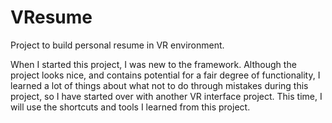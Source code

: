 # VResume

Project to build personal resume in VR environment.

When I started this project, I was new to the framework. Although the project looks nice, and contains potential 
for a fair degree of functionality, I learned a lot of things about what not to do through mistakes during this
project, so I have started over with another VR interface project. This time, I will use the shortcuts and tools 
I learned from this project.
